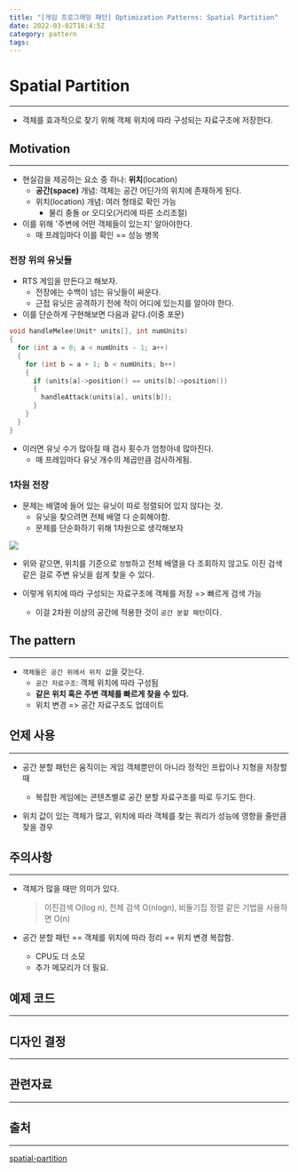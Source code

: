 ```yaml
---
title: "[게임 프로그래밍 패턴] Optimization Patterns: Spatial Partition"
date: 2022-03-02T16:4:5Z
category: pattern
tags:
---
```


# **Spatial Partition**

---

- 객체를 효과적으로 찾기 위해 객체 위치에 따라 구성되는 자료구조에 저장한다.

## **Motivation**

---

- 현실감을 제공하는 요소 중 하나: **위치**(location)
  - **공간(space)** 개념: 객체는 공간 어딘가의 위치에 존재하게 된다.
  - 위치(location) 개념: 여러 형태로 확인 가능
    - 물리 충돌 or 오디오(거리에 따른 소리조절)
- 이를 위해 '주변에 어떤 객체들이 있는지' 알아야한다.
  - 매 프레임마다 이를 확인 == 성능 병목

### **전장 위의 유닛들**

- RTS 게임을 만든다고 해보자.
  - 전장에는 수백이 넘는 유닛들이 싸운다.
  - 근접 유닛은 공격하기 전에 적이 어디에 있는지를 알아야 한다.
- 이를 단순하게 구현해보면 다음과 같다.(이중 포문)

```cpp
void handleMelee(Unit* units[], int numUnits)
{
  for (int a = 0; a < numUnits - 1; a++)
  {
    for (int b = a + 1; b < numUnits; b++)
    {
      if (units[a]->position() == units[b]->position())
      {
        handleAttack(units[a], units[b]);
      }
    }
  }
}
```

- 이러면 유닛 수가 많아질 때 검사 횟수가 엄청아네 많아진다.
  - 매 프레임마다 유닛 개수의 제곱만큼 검사하게됨.

### **1차원 전장**

- 문제는 배열에 들어 있는 유닛이 따로 정렬되어 있지 않다는 것.
  - 유닛을 찾으려면 전체 배열 다 순회해야함.
  - 문제를 단순화하기 위해 1차원으로 생각해보자

![](https://gameprogrammingpatterns.com/images/spatial-partition-battle-line.png)

- 위와 같으면, 위치를 기준으로 `정렬`하고 전체 배열을 다 조회하지 않고도 이진 검색 같은 걸로 주변 유닛을 쉽게 찾을 수 있다.

- 이렇게 위치에 따라 구성되는 자료구조에 객체를 저장 => 빠르게 검색 가능
  - 이걸 2차원 이상의 공간에 적용한 것이 `공간 분할 패턴`이다.

## **The pattern**

---

- `객체들은 공간 위에서 위치 값`을 갖는다.
  - `공간 자료구조`: 객체 위치에 따라 구성됨
  - **같은 위치 혹은 주변 객체를 빠르게 찾을 수 있다.**
  - 위치 변경 => 공간 자료구조도 업데이트

## **언제 사용**

---

- 공간 분할 패턴은 움직이는 게임 객체뿐만이 아니라 정적인 프랍이나 지형을 저장할 때

  - 복잡한 게임에는 콘텐츠별로 공간 분할 자료구조를 따로 두기도 한다.

- 위치 값이 있는 객체가 많고, 위치에 따라 객체를 찾는 쿼리가 성능에 영향을 줄만큼 잦을 경우

## **주의사항**

---

- 객체가 많을 때만 의미가 있다.

  > 이진검색 O(log n), 전체 검색 O(nlogn), 비둘기집 정렬 같은 기법을 사용하면 O(n)

- 공간 분할 패턴 == 객체를 위치에 따라 정리 == 위치 변경 복잡함.
  - CPU도 더 소모
  - 추가 메모리가 더 필요.

## **예제 코드**

---

## **디자인 결정**

---

## **관련자료**

---

## **출처**

---

[spatial-partition](https://gameprogrammingpatterns.com/spatial-partition.html)

